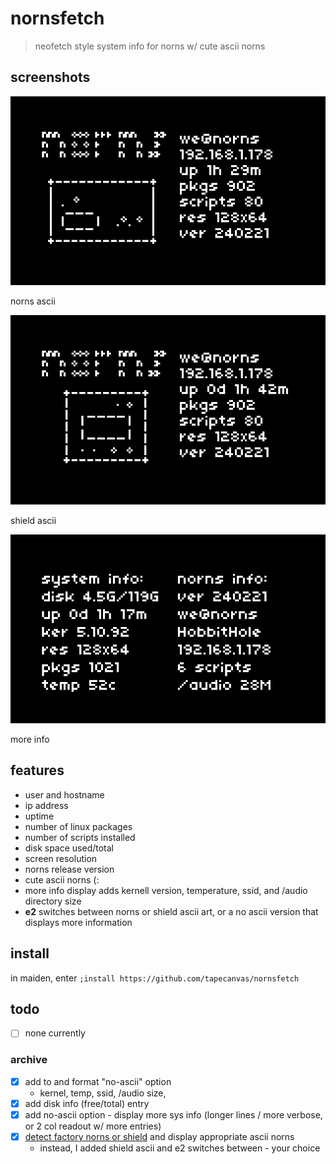 # nornsfetch
> neofetch style system info for norns w/ cute ascii norns

## screenshots

![screenshot showing ascii art norns and system info displayed on norns screen](screenshot.png)

norns ascii

![screenshot showing ascii art norns shield and system info displayed on norns screen](shield.png)

shield ascii 

![screenshot showing "more info" readout with no asccii art](more.png)

more info

## features
- user and hostname
- ip address
- uptime
- number of linux packages
- number of scripts installed
- disk space used/total
- screen resolution
- norns release version
- cute ascii norns (:
- more info display adds kernell version, temperature, ssid, and /audio directory size
- **e2** switches between norns or shield ascii art, or a no ascii version that displays more information

## install
in maiden, enter `;install https://github.com/tapecanvas/nornsfetch`

## todo 
- [ ] none currently

### archive
- [x] add to and format "no-ascii" option
  - kernel, temp, ssid, /audio size, 
- [x] add disk info (free/total) entry
- [x] add no-ascii option - display more sys info (longer lines / more verbose, or 2 col readout w/ more entries) 
- [x] [detect factory norns or shield](https://monome.org/docs/norns/api/modules/norns.html) and display appropriate ascii norns
  - instead, I added shield ascii and e2 switches between - your choice 
